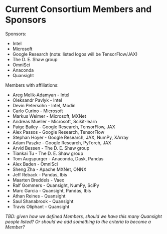 # Current Consortium Members and Sponsors

Sponsors:

- Intel
- Microsoft
- Google Research (note: listed logos will be TensorFlow/JAX)
- The D. E. Shaw group
- OmniSci
- Anaconda
- Quansight

Members with affiliations:

- Areg Melik-Adamyan - Intel
- Oleksandr Pavlyk - Intel
- Devin Petersohn - Intel, Modin
- Carlo Curino - Microsoft
- Markus Weimer - Microsoft, MXNet
- Andreas Mueller - Microsoft, Scikit-learn
- Paige Bailey - Google Research, TensorFlow, JAX
- Alex Passos - Google Research, TensorFlow
- Stephan Hoyer - Google Research, JAX, NumPy, XArray
- Adam Paszke - Google Research, PyTorch, JAX
- Arvid Bessen - The D. E. Shaw group
- Tiankai Tu - The D. E. Shaw group
- Tom Augspurger - Anaconda, Dask, Pandas
- Alex Baden - OmniSci
- Sheng Zha - Apache MXNet, ONNX
- Jeff Reback - Pandas, Ibis
- Maarten Breddels - Vaex
- Ralf Gommers - Quansight, NumPy, SciPy
- Marc Garcia - Quansight, Pandas, Ibis
- Athan Reines - Quansight
- Saul Shanabrook - Quansight
- Travis Oliphant - Quansight

_TBD: given how we defined Members, should we have this many Quansight people listed? Or should we add something to the criteria to become a Member?_
